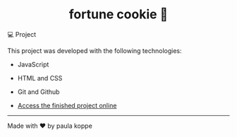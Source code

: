 # <h1 align="center"> fortune cookie 🥠 </h1>

💻 Project

This project was developed with the following technologies:

- JavaScript
- HTML and CSS
- Git and Github

- [Access the finished project online](https://paulakoppe.github.io/fortunecookie/)

---
Made with ♥ by paula koppe

